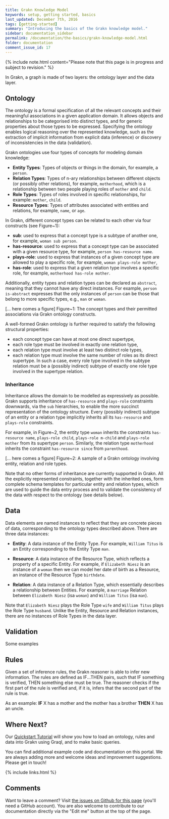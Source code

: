 ```yaml
---
title: Grakn Knowledge Model
keywords: setup, getting started, basics
last_updated: December 7th, 2016
tags: [getting-started]
summary: "Introducing the basics of the Grakn knowledge model."
sidebar: documentation_sidebar
permalink: /documentation/the-basics/grakn-knowledge-model.html
folder: documentation
comment_issue_id: 17
---
```


{% include note.html content="Please note that this page is in progress and subject to revision." %}

In Grakn, a graph is made of two layers: the ontology layer and the data layer.

## Ontology

The ontology is a formal specification of all the relevant concepts and their meaningful associations in a given application domain. It allows objects and relationships to be categorised into distinct types, and for generic properties about those types to be expressed. Specifying the ontology enables logical reasoning over the represented knowledge, such as the extraction of implicit information from explicit data (inference) or discovery of inconsistencies in the data (validation).   

Grakn ontologies use four types of concepts for modeling domain knowledge:   
 
* **Entity Types**: Types of objects or things in the domain, for example, a `person`.    
* **Relation Types**: Types of n-ary relationships between different objects (or possibly other relations), for example, `motherhood`, which is a relationship between two people playing roles of `mother` and `child`.    
* **Role Types**: Types of roles involved in specific relationships, for example: `mother`, `child`.     
* **Resource Types**: Types of attributes associated with entities and relations, for example, `name`, or `age`.    

In Grakn, different concept types can be related to each other via four constructs (see Figure~1): 

* **sub**: used to express that a concept type is a subtype of another one, for example, `woman sub person`.
* **has-resource**: used to express that a concept type can be associated with a given resource type, for example, `person has-resource name`.
* **plays-role**: used to express that instances of a given concept type are allowed to play a specific role, for example, `woman plays-role mother`, 
* **has-role**: used to express that a given relation type involves a specific role, for example, `motherhood has-role mother`.

Additionally, entity types and relation types can be declared as `abstract`, meaning that they cannot have any direct instances. For example, `person is-abstract` expresses that the only instances of `person` can be those that belong to more specific types, e.g., `man` or `woman`. 

[... here comes a figure]
Figure~1: The concept types and their permitted associations via Grakn ontology constructs.

<!-- This section may possibly be better if moved into a different, more low level page -->
A well-formed Grakn ontology is further required to satisfy the following structural properties:

* each concept type can have at most one direct supertype,
* each role type must be involved in exactly one relation type,
* each relation type must involve at least two distinct role types, <!-- I think an example would help here--> 
* each relation type must involve the same number of roles as its direct supertype. In such a case, every role type involved in the subtype relation must be a (possibly indirect) subtype of exactly one role type involved in the supertype relation.   <!-- definitely need an example or diagram -->

### Inheritance 

Inheritance allows the domain to be modelled as expressively as possible.  Grakn supports inheritance of `has-resource` and `plays-role` constraints downwards, via the `sub` hierarchies, to enable the more succinct representation of the ontology structure. Every (possibly indirect) subtype of an entity or a relation type implicitly inherits all its `has-resource` and `plays-role` constraints. 
   
For example, in Figure~2, the entity type `woman` inherits the constraints `has-resource name`, `plays-role child`, `plays-role m-child` and `plays-role mother` from its supertype `person`. Similarly, the relation type `motherhood` inherits the constraint `has-resource since` from `parenthood`. 


[... here comes a figure]
Figure~2: A sample of a Grakn ontology involving entity, relation and role types.


Note that no other forms of inheritance are currently supported in Grakn. All the explicitly represented constraints, together with the inherited ones, form complete schema templates for particular entity and relation types, which are used to guide the data entry process and to validate the consistency of the data with respect to the ontology (see details below).  


## Data

Data elements are named instances to reflect that they are concrete pieces of data, corresponding to the ontology types described above. There are three data instances:

* **Entity**: A data instance of the Entity Type. For example, `William Titus` is an Entity corresponding to the Entity Type `man`.

* **Resource**: A data instance of the Resource Type, which reflects a property of a specific Entity. For example, if `Elizabeth Niesz` is an instance of a `woman` then we can model her date of birth as a Resource, an instance of the Resource Type `birthdate`.  


* **Relation**: A data instance of a Relation Type, which essentially describes a relationship between Entities. For example, a `marriage` Relation between `Elizabeth Niesz` (isa `woman`) and `William Titus` (isa `man`).

Note that `Elizabeth Niesz` plays the Role Type `wife` and `William Titus` plays the Role Type `husband`. Unlike the Entity, Resource and Relation instances, there are no instances of Role Types in the data layer.


## Validation 

Some examples


## Rules

Given a set of inference rules, the Grakn reasoner is able to infer new information. The rules are defined as IF...THEN pairs, such that IF something is verified, THEN something else must be true. The reasoner checks if the first part of the rule is verified and, if it is, infers that the second part of the rule is true.

As an example: **IF** X has a mother and the mother has a brother **THEN** X has an uncle.




## Where Next?
Our [Quickstart Tutorial](../the-basics/quickstart-tutorial.html) will show you how to load an ontology, rules and data into Grakn using Graql, and to make basic queries.

You can find additional example code and documentation on this portal. We are always adding more and welcome ideas and improvement suggestions. Please get in touch!

{% include links.html %}

## Comments
Want to leave a comment? Visit <a href="https://github.com/graknlabs/docs/issues/17" target="_blank">the issues on Github for this page</a> (you'll need a GitHub account). You are also welcome to contribute to our documentation directly via the "Edit me" button at the top of the page.
